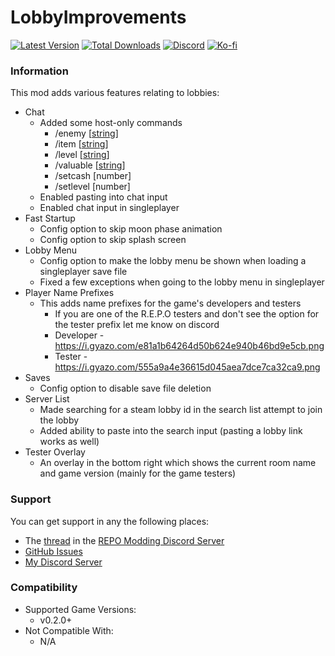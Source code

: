 # LobbyImprovements

[![Latest Version](https://img.shields.io/thunderstore/v/Dev1A3/LobbyImprovements_REPO?style=for-the-badge&logo=thunderstore&logoColor=white)](https://thunderstore.io/c/repo/p/Dev1A3/LobbyImprovements_REPO)
[![Total Downloads](https://img.shields.io/thunderstore/dt/Dev1A3/LobbyImprovements_REPO?style=for-the-badge&logo=thunderstore&logoColor=white)](https://thunderstore.io/c/repo/p/Dev1A3/LobbyImprovements_REPO)
[![Discord](https://img.shields.io/discord/646323142737788928?style=for-the-badge&logo=discord&logoColor=white&label=Discord)](https://discord.gg/CKqVFPRtKp)
[![Ko-fi](https://img.shields.io/badge/Donate-F16061.svg?style=for-the-badge&logo=ko-fi&logoColor=white&label=Ko-fi)](https://ko-fi.com/K3K8SOM8U)

### Information

This mod adds various features relating to lobbies:

- Chat
  - Added some host-only commands
    - /enemy [[string](https://1a3.uk/games/repo/diffs/?tab=3&tabEnemies=1)]
    - /item [[string](https://1a3.uk/games/repo/diffs/?tab=4&tabItems=0)]
    - /level [[string](https://1a3.uk/games/repo/diffs/?tab=2)]
    - /valuable [[string](https://1a3.uk/games/repo/diffs/?tab=4&tabItems=1)]
    - /setcash [number]
    - /setlevel [number]
  - Enabled pasting into chat input
  - Enabled chat input in singleplayer
- Fast Startup
  - Config option to skip moon phase animation
  - Config option to skip splash screen
- Lobby Menu
  - Config option to make the lobby menu be shown when loading a singleplayer save file
  - Fixed a few exceptions when going to the lobby menu in singleplayer
- Player Name Prefixes
  - This adds name prefixes for the game's developers and testers
    - If you are one of the R.E.P.O testers and don't see the option for the tester prefix let me know on discord
    - Developer - https://i.gyazo.com/e81a1b64264d50b624e940b46bd9e5cb.png
    - Tester - https://i.gyazo.com/555a9a4e36615d045aea7dce7ca32ca9.png
- Saves
  - Config option to disable save file deletion
- Server List
  - Made searching for a steam lobby id in the search list attempt to join the lobby
  - Added ability to paste into the search input (pasting a lobby link works as well)
- Tester Overlay
  - An overlay in the bottom right which shows the current room name and game version (mainly for the game testers)

### Support

You can get support in any the following places:

- The [thread](https://discord.com/channels/1344557689979670578/1391111846823465082) in the [REPO Modding Discord Server](https://discord.gg/repomodding)
- [GitHub Issues](https://github.com/1A3Dev/REPO-LobbyImprovements/issues)
- [My Discord Server](https://discord.gg/CKqVFPRtKp)

### Compatibility

- Supported Game Versions:
  - v0.2.0+
- Not Compatible With:
  - N/A

